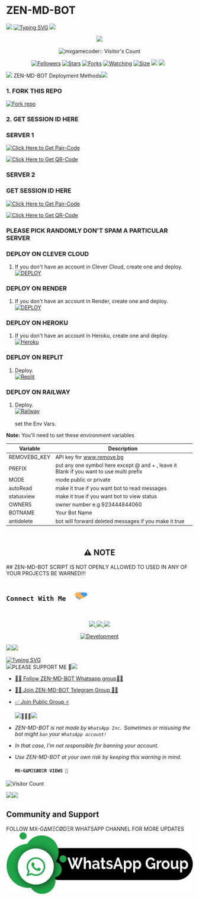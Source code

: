 # **ZEN-MD-BOT**
<a><img src='https://i.imgur.com/LyHic3i.gif'/></a>
[![Typing SVG](https://readme-typing-svg.demolab.com?font=Fira+Code&pause=1000&width=435&lines=ZEN-MD-BOT+IS+AN+INTELLIGENT+ASSISTANT;MULTI-DEVICES+WHATSAPP+BOT;RELEASE+ON+November+5+2024;MX-+GΔMΞCØDΞR+Lead+and+Developer+🤔;ChatGPT+Assistant)](https://git.io/typing-svg)
<a><img src='https://i.imgur.com/LyHic3i.gif'/></a>

<p align="center">
<img src="https://files.catbox.moe/msimwy.jpeg"/> 
<p align="center"><img src="https://profile-counter.glitch.me/{mxgamecoder}/count.svg" alt="mxgamecoder:: Visitor's Count" /></p>
<p align="center">
<a href="https://github.com/mxgamecoder/followers"><img title="Followers" src="https://img.shields.io/github/followers/mxgamecoder?color=red&style=flat-square"></a>
<a href="https://github.com/mxgamecoder/ZEN-MD-BOT/stargazers/"><img title="Stars" src="https://img.shields.io/github/stars/mxgamecoder/ZEN-MD-BOT?color=blue&style=flat-square"></a>
<a href="https://github.com/mxgamecoder/ZEN-MD-BOT/network/members"><img title="Forks" src="https://img.shields.io/github/forks/mxgamecoder/ZEN-MD-BOT?color=red&style=flat-square"></a>
<a href="https://github.com/mxgamecoder/ZEN-MD-BOT/watchers"><img title="Watching" src="https://img.shields.io/github/watchers/mxgamecoder/ZEN-MD-BOT?label=Watchers&color=blue&style=flat-square"></a>
<a href="https://github.com/mxgamecoder/ZEN-MD-BOT"><img title="Size" src="https://img.shields.io/github/repo-size/mxgamecoder/ZEN-MD-BOT?style=flat-square&color=green"></a>
<a href="https://hits.seeyoufarm.com"><img src="https://hits.seeyoufarm.com/api/count/incr/badge.svg?url=https%3A%2F%2Fgithub.com%2FOlamilekanda%2FNovaBot-Md&count_bg=%2379C83D&title_bg=%23555555&icon=probot.svg&icon_color=%2300FF6D&title=hits&edge_flat=false"/></a>
<a href="https://github.com/mxgamecoder/ZEN-MD-BOT/graphs/commit-activity"><img height="20" src="https://img.shields.io/badge/Maintained%3F-yes-green.svg"></a>&nbsp;&nbsp;
</p>



<p align='center'>
    </p>
<a><img src='https://i.imgur.com/LyHic3i.gif'/></a> ZEN-MD-BOT Deployment Methods<a><img src='https://i.imgur.com/LyHic3i.gif'/></a>
<p align="center">

 

### 1. FORK THIS REPO

<a href='https://github.com/mxgamecoder/ZEN-MD-BOT/fork' target="_blank"><img alt='Fork repo' src='https://img.shields.io/badge/Fork This Repo-black?style=for-the-badge&logo=git&logoColor=white'/></a>

### 2. GET SESSION ID HERE

### SERVER 1
 
<a href="https://zen-md-bot-session-generator.onrender.com"><img src="https://img.shields.io/badge/PAIR_CODE-blue" alt="Click Here to Get Pair-Code" width="110"></a>   

<a href="https://zen-md-bot-session-generator.onrender.com"><img src="https://img.shields.io/badge/QR CODE-green" alt="Click Here to Get QR-Code" width="90"></a>

### SERVER 2 
### GET SESSION ID HERE

<a href="https://zen-md-bot-session-generator.onrender.com/pair"><img src="https://img.shields.io/badge/PAIR CODE-red" alt="Click Here to Get Pair-Code" width="110"></a>   

<a href="https://zen-md-bot-session-generator.onrender.com/wasiqr"><img src="https://img.shields.io/badge/QR CODE-blue" alt="Click Here to Get QR-Code" width="90"></a>
### **PLEASE PICK RANDOMLY DON'T SPAM A PARTICULAR SERVER**


### DEPLOY ON CLEVER CLOUD

1. If you don't have an account in Clever Cloud, create one and deploy.
    <br>
    <a href='https://api.clever-cloud.com/v2/sessions/signup?subscription_source=cta-home-signup' target="_blank"><img alt='DEPLOY' src='https://img.shields.io/badge/-DEPLOY-orange?style=for-the-badge&logo=clever-cloud&logoColor=white'/></a>

### DEPLOY ON RENDER

1. If you don't have an account in Render, create one and deploy.
    <br>
    <a href='https://dashboard.render.com/register' target="_blank"><img alt='DEPLOY' src='https://img.shields.io/badge/-DEPLOY-orange?style=for-the-badge&logo=clever-cloud&logoColor=white'/></a>

### DEPLOY ON HEROKU

1. If you don't have an account in Heroku, create one and deploy.
    <br>
    <a href='https://signup.heroku.com/' target="_blank"><img alt='Heroku' src='https://img.shields.io/badge/-DEPLOY-purple?style=for-the-badge&logo=heroku&logoColor=white'/></a>
    
### DEPLOY ON REPLIT
1. Deploy.
    <br>
    <a href='https://replit.com/github/Olamilekanda/NovaBot' target="_blank"><img alt='Replit' src='https://img.shields.io/badge/-Deploy-red?style=for-the-badge&logo=replit&logoColor=white'/></a>
### DEPLOY ON RAILWAY
1. Deploy.
    <br>
    <a href='https://railway.com/github/Deeceexxx/Queen_Anita-V2' target="_blank"><img alt='Railway' src='https://img.shields.io/badge/-Deploy-green?style=for-the-badge&logo=railway&logoColor=white'/></a>
<br><br>
set the Env Vars.
    <br>


**Note:** You'll need to set these environment variables 

| Variable | Description 
|---|---| 
| REMOVEBG_KEY | API key for www.remove.bg | 
| PREFIX | put any one symbol here except @ and + , leave it Blank if you want to use multi prefix |
| MODE | mode public or private |
| autoRead | make it true if you want bot to read messages |
| statusview | make it true if you want bot to view status | 
| OWNERS | owner number e.g 923444844060 | 
| BOTNAME | Your Bot Name | 
| antidelete | bot will forward deleted messages if you make it true | 
<br>
    <h2 align="center"> ⚠️ NOTE  </h2>
## ZEN-MD-BOT SCRIPT IS NOT OPENLY ALLOWED TO USED IN ANY OF YOUR PROJECTS BE WARNED!!! 

## ```Connect With Me```<img src="https://github.com/0xAbdulKhalid/0xAbdulKhalid/raw/main/assets/mdImages/handshake.gif" width ="80"></h1> 
 <br> 
<p align="center">
<a href="https://wa.me/2349021506036"><img src="https://img.shields.io/badge/Contact MX-GΔMΞCØDΞR-25D366?style=for-the-badge&logo=whatsapp&logoColor=white" />
<a href="https://chat.whatsapp.com/F2JwN4RBlVABhbbEHabGDT"><img src="https://img.shields.io/badge/Join Official Channel-25D366?style=for-the-badge&logo=whatsapp&logoColor=white" />
<a href="https://t.me/LAKEA1DROP"><img src="https://img.shields.io/badge/Telegram-0088cc?style=for-the-badge&logo=telegram&logoColor=white" /><br>
<p align="center">
<img alt="Development" width="250" src="https://media2.giphy.com/media/W9tBvzTXkQopi/giphy.gif?cid=6c09b952xu6syi1fyqfyc04wcfk0qvqe8fd7sop136zxfjyn&ep=v1_internal_gif_by_id&rid=giphy.gif&ct=g" /> </p>
<a><img src='https://i.imgur.com/LyHic3i.gif'/></a><a><img src='https://i.imgur.com/LyHic3i.gif'/></a>



[![Typing SVG](https://readme-typing-svg.demolab.com?font=Fira+Code&pause=1000&width=435&lines=ZEN-MD-BOT+IS+AN+INTELLIGENT+ASSISTANT;MULTI-DEVICES+WHATSAPP+BOT;RELEASE+ON+November+5+2024;MX-+GΔMΞCØDΞR+Lead+and+Developer+🤔;ChatGPT+Assistant)](https://git.io/typing-svg)
<br>
<a><img src='https://i.imgur.com/LyHic3i.gif'/></a>PLEASE SUPPORT ME 🥺<a><img src='https://i.imgur.com/LyHic3i.gif'/></a>

* [🧑‍💻 Follow ZEN-MD-BOT Whatsapp group🧑‍💻](https://chat.whatsapp.com/F2JwN4RBlVABhbbEHabGDT)

* [🧑‍💻 Join ZEN-MD-BOT Telegram Group 🧑‍💻](https://t.me/LAKEA1DROP)

* [✅ Join Public Group ⚡](https://chat.whatsapp.com/GswNqGj4cLp8v6YPeZzvf2)

  <a><img src='https://i.imgur.com/LyHic3i.gif'/></a>🙂🙂🙂<a><img src='https://i.imgur.com/LyHic3i.gif'/></a>


- *ZEN-MD-BOT is not made by `WhatsApp Inc.` Sometimes or misusing the bot might `ban` your `WhatsApp account!`*
- *In that case, I'm not responsible for banning your account.*
- *Use ZEN-MD-BOT at your own risk by keeping this warning in mind.*
  
  #### ```MX-GΔMΞCØDΞR VIEWS 🧚```
![Visitor Count](https://profile-counter.glitch.me/mxgamecoder/count.svg)

<a><img src='https://i.imgur.com/LyHic3i.gif'/></a><a><img src='https://i.imgur.com/LyHic3i.gif'/></a>

## Community and Support

FOLLOW MX-GΔMΞCØDΞR WHATSAPP CHANNEL FOR MORE UPDATES
[![JOIN WHATSAPP GROUP](https://raw.githubusercontent.com/Neeraj-x0/Neeraj-x0/main/photos/suddidina-join-whatsapp.png)](https://chat.whatsapp.com/F2JwN4RBlVABhbbEHabGDT)

